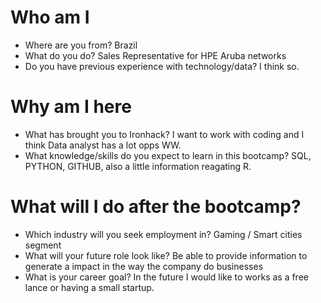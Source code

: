# Who am I

* Where are you from? Brazil
* What do you do? Sales Representative for HPE Aruba networks 
* Do you have previous experience with technology/data? I think so.

# Why am I here

* What has brought you to Ironhack? I want to work with coding and I think Data analyst has a lot opps WW.
* What knowledge/skills do you expect to learn in this bootcamp? SQL, PYTHON, GITHUB, also a little information reagating R.

# What will I do after the bootcamp?

* Which industry will you seek employment in? Gaming / Smart cities segment
* What will your future role look like? Be able to provide information to generate a impact in the way the company do businesses 
* What is your career goal? In the future I would like to works as a free lance or having a small startup.
